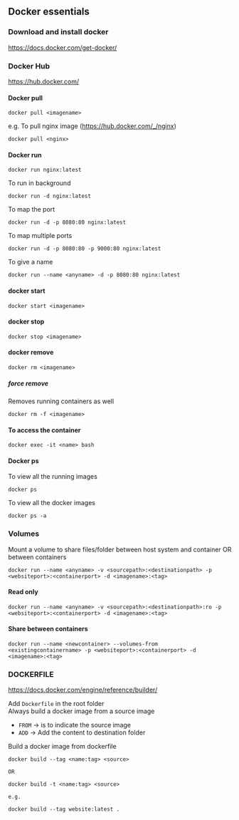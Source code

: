 Docker essentials
-----------------

### Download and install docker
https://docs.docker.com/get-docker/

### Docker Hub
https://hub.docker.com/

#### Docker pull

```
docker pull <imagename>
```
e.g. To pull nginx image (https://hub.docker.com/_/nginx)
```
docker pull <nginx>
```

#### Docker run
```
docker run nginx:latest
```
To run in background
```
docker run -d nginx:latest
```
To map the port
```
docker run -d -p 8080:80 nginx:latest
```
To map multiple ports
```
docker run -d -p 8080:80 -p 9000:80 nginx:latest
```
To give a name
```
docker run --name <anyname> -d -p 8080:80 nginx:latest
```

#### docker start
```
docker start <imagename>
```
#### docker stop
``` 
docker stop <imagename>
```
#### docker remove
```
docker rm <imagename>
```
##### force remove
Removes running containers as well
```
docker rm -f <imagename>
```

#### To access the container
```
docker exec -it <name> bash
```
#### Docker ps
To view all the running images
```
docker ps
```
To view all the docker images
```
docker ps -a
```

### Volumes
Mount a volume to share files/folder between host system and container OR between containers
```
docker run --name <anyname> -v <sourcepath>:<destinationpath> -p <websiteport>:<containerport> -d <imagename>:<tag>
```
#### Read only
```
docker run --name <anyname> -v <sourcepath>:<destinationpath>:ro -p <websiteport>:<containerport> -d <imagename>:<tag>
```
#### Share between containers
```
docker run --name <newcontainer> --volumes-from <existingcontainername> -p <websiteport>:<containerport> -d <imagename>:<tag>
```

### DOCKERFILE
https://docs.docker.com/engine/reference/builder/

Add `Dockerfile` in the root folder  
Always build a docker image from a source image

- `FROM` -> is to indicate the source image
- `ADD` -> Add the content to destination folder

Build a docker image from dockerfile
```
docker build --tag <name:tag> <source>

OR

docker build -t <name:tag> <source>

e.g.

docker build --tag website:latest .
```